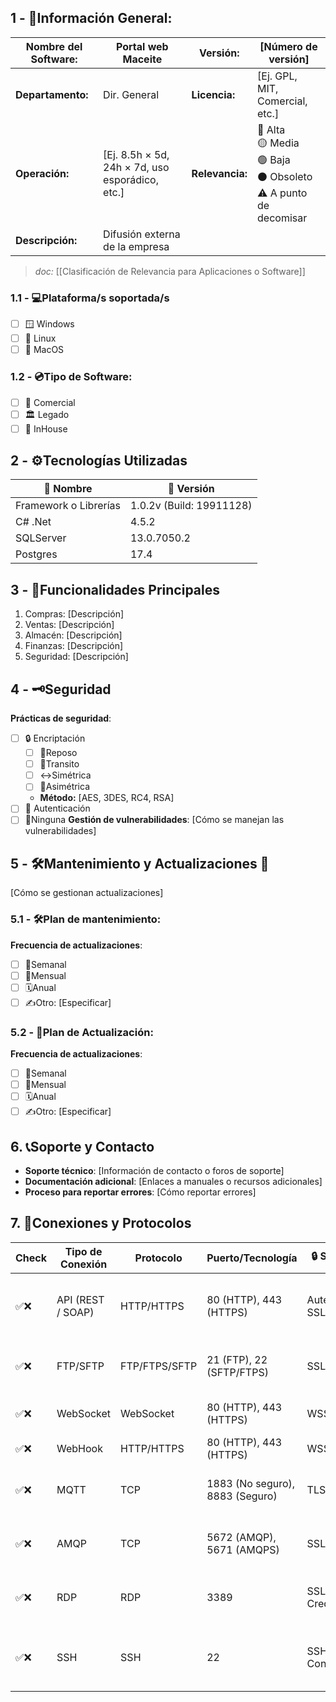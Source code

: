 ## **1 - 📓Información General:**

| **Nombre del Software:** | Portal web Maceite                              | **Versión:**    | [Número de versión]                                                             |
| ------------------------ | ----------------------------------------------- | --------------- | ------------------------------------------------------------------------------- |
| **Departamento:**        | Dir. General                                    | **Licencia:**   | [Ej. GPL, MIT, Comercial, etc.]                                                 |
| **Operación:**           | [Ej. 8.5h × 5d, 24h × 7d, uso esporádico, etc.] | **Relevancia:** | 🔴 Alta  <br>🟡 Media  <br>🟢 Baja  <br>⚫ Obsoleto  <br>⚠️ A punto de decomisar |
| **Descripción:**         | Difusión externa de la empresa                  |                 |                                                                                 |
> _doc:_ [[Clasificación de Relevancia para Aplicaciones o Software]]

### **1.1 - 💻Plataforma/s soportada/s**
- [ ] 🪟 Windows 
- [ ] 🐧 Linux 
- [ ] 🍏 MacOS 

### **1.2 - 💿Tipo de Software:**
- [ ] 💼 Comercial 
- [ ] 🏛️ Legado 
- [ ] 🏢 InHouse 

## **2 - ⚙️Tecnologías Utilizadas**

| 📝 Nombre             | 🔢 Versión               |
| --------------------- | ------------------------ |
| Framework o Librerías | 1.0.2v (Build: 19911128) |
| C# .Net               | 4.5.2                    |
| SQLServer             | 13.0.7050.2              |
| Postgres              | 17.4                     |

## **3 - 📃Funcionalidades Principales**
1. Compras: [Descripción]
2. Ventas: [Descripción]
3. Almacén: [Descripción]
4. Finanzas: [Descripción]
5. Seguridad: [Descripción]

## 4 - 🗝️Seguridad
**Prácticas de seguridad**:
- [ ] 🔒 Encriptación
	- [ ] 💺Reposo
	- [ ] 🚗Transito
	- [ ] ↔️Simétrica
	- [ ] 🔰Asimétrica
	- **Método:** [AES, 3DES, RC4, RSA]
- [ ] 🔑 Autenticación 
- [ ] 🚫Ninguna 
**Gestión de vulnerabilidades**: [Cómo se manejan las vulnerabilidades]

## **5 - 🛠️Mantenimiento y Actualizaciones 🔁**
[Cómo se gestionan actualizaciones]

### **5.1 - 🛠️Plan de mantenimiento:** 
**Frecuencia de actualizaciones**:
- [ ] 🔄Semanal 
- [ ] 📅Mensual 
- [ ] 🗓️Anual 
- [ ] ✍️Otro: [Especificar] 
### **5.2 - 🔁Plan de Actualización:** 
**Frecuencia de actualizaciones**:
- [ ] 🔄Semanal 
- [ ] 📅Mensual 
- [ ] 🗓️Anual 
- [ ] ✍️Otro: [Especificar] 

## 6. 📞Soporte y Contacto
- **Soporte técnico**: [Información de contacto o foros de soporte]
- **Documentación adicional**: [Enlaces a manuales o recursos adicionales]
- **Proceso para reportar errores**: [Cómo reportar errores]

## 7. 🛜Conexiones y Protocolos

| Check | **Tipo de Conexión** | **Protocolo** | **Puerto/Tecnología**           | **🔒 Seguridad**       | **Descripción**                                           | **Uso Común**                                   |
| ----- | -------------------- | ------------- | ------------------------------- | ---------------------- | --------------------------------------------------------- | ----------------------------------------------- |
| ✅❌    | API (REST / SOAP)    | HTTP/HTTPS    | 80 (HTTP), 443 (HTTPS)          | Autenticación, SSL/TLS | Comunicación entre sistemas a través de solicitudes HTTP. | ✅ Integración entre aplicaciones.               |
| ✅❌    | FTP/SFTP             | FTP/FTPS/SFTP | 21 (FTP), 22 (SFTP/FTPS)        | SSL/TLS                | Transferencia de archivos entre sistemas.                 | ✅ Compartir archivos entre servidores.          |
| ✅❌    | WebSocket            | WebSocket     | 80 (HTTP), 443 (HTTPS)          | WSS (Seguro)           | Comunicación bidireccional en tiempo real.                | ✅ Chats, juegos en línea.                       |
| ✅❌    | WebHook              | HTTP/HTTPS    | 80 (HTTP), 443 (HTTPS)          | WSS (Seguro)           |                                                           | ✅                                               |
| ✅❌    | MQTT                 | TCP           | 1883 (No seguro), 8883 (Seguro) | TLS/SSL                | Comunicación ligera para IoT (Internet de las Cosas).     | ✅ Comunicación en dispositivos IoT.             |
| ✅❌    | AMQP                 | TCP           | 5672 (AMQP), 5671 (AMQPS)       | SSL/TLS                | Mensajería entre sistemas distribuidos.                   | ✅ Comunicación entre microservicios.            |
| ✅❌    | RDP                  | RDP           | 3389                            | SSL/TLS, Credenciales  | Acceso remoto a sistemas Windows.                         | ✅ Acceso remoto a escritorios de Windows.       |
| ✅❌    | SSH                  | SSH           | 22                              | SSH Key, Contraseña    | Administración remota de servidores.                      | ✅ Administración de servidores de forma remota. |

